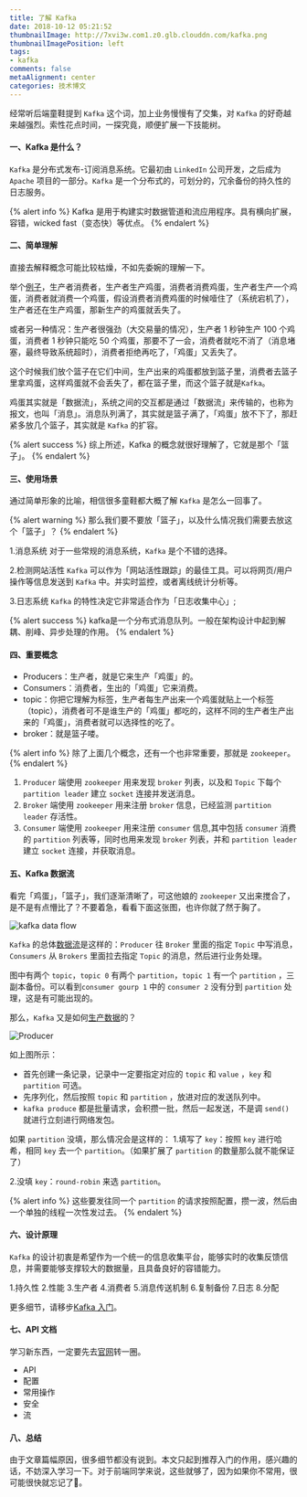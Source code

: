 ```yaml
---
title: 了解 Kafka
date: 2018-10-12 05:21:52
thumbnailImage: http://7xvi3w.com1.z0.glb.clouddn.com/kafka.png
thumbnailImagePosition: left
tags: 
- kafka
comments: false
metaAlignment: center
categories: 技术博文
---
```

经常听后端童鞋提到 `Kafka` 这个词，加上业务慢慢有了交集，对 `Kafka` 的好奇越来越强烈。索性花点时间，一探究竟，顺便扩展一下技能树。

<!-- more -->
#### 一、Kafka 是什么？
`Kafka` 是分布式发布-订阅消息系统。它最初由 `LinkedIn` 公司开发，之后成为 `Apache` 项目的一部分。`Kafka` 是一个分布式的，可划分的，冗余备份的持久性的日志服务。

{% alert info %}
Kafka 是用于构建实时数据管道和流应用程序。具有横向扩展，容错，wicked fast（变态快）等优点。
{% endalert %}

#### 二、简单理解
直接去解释概念可能比较枯燥，不如先委婉的理解一下。

举个[例子](http://orchome.com/kafka/index)，生产者消费者，生产者生产鸡蛋，消费者消费鸡蛋，生产者生产一个鸡蛋，消费者就消费一个鸡蛋，假设消费者消费鸡蛋的时候噎住了（系统宕机了），生产者还在生产鸡蛋，那新生产的鸡蛋就丢失了。

或者另一种情况：生产者很强劲（大交易量的情况），生产者 1 秒钟生产 100 个鸡蛋，消费者 1 秒钟只能吃 50 个鸡蛋，那要不了一会，消费者就吃不消了（消息堵塞，最终导致系统超时），消费者拒绝再吃了，「鸡蛋」又丢失了。

这个时候我们放个篮子在它们中间，生产出来的鸡蛋都放到篮子里，消费者去篮子里拿鸡蛋，这样鸡蛋就不会丢失了，都在篮子里，而这个篮子就是`Kafka`。

鸡蛋其实就是「数据流」，系统之间的交互都是通过「数据流」来传输的，也称为报文，也叫「消息」。消息队列满了，其实就是篮子满了，「鸡蛋」放不下了，那赶紧多放几个篮子，其实就是 `Kafka` 的扩容。

{% alert success %}
综上所述，Kafka 的概念就很好理解了，它就是那个「篮子」。
{% endalert %}

#### 三、使用场景
通过简单形象的比喻，相信很多童鞋都大概了解 `Kafka` 是怎么一回事了。

{% alert warning %}
那么我们要不要放「篮子」，以及什么情况我们需要去放这个「篮子」？
{% endalert %}

1.消息系统
对于一些常规的消息系统，`Kafka` 是个不错的选择。

2.检测网站活性
`Kafka` 可以作为「网站活性跟踪」的最佳工具。可以将网页/用户操作等信息发送到 `Kafka` 中。并实时监控，或者离线统计分析等。

3.日志系统
`Kafka` 的特性决定它非常适合作为「日志收集中心」;

{% alert success %}
kafka是一个分布式消息队列。一般在架构设计中起到解耦、削峰、异步处理的作用。
{% endalert %}

#### 四、重要概念
- Producers：生产者，就是它来生产「鸡蛋」的。
- Consumers：消费者，生出的「鸡蛋」它来消费。
- topic：你把它理解为标签，生产者每生产出来一个鸡蛋就贴上一个标签（topic），消费者可不是谁生产的「鸡蛋」都吃的，这样不同的生产者生产出来的「鸡蛋」，消费者就可以选择性的吃了。
- broker：就是篮子喽。


{% alert info %}
除了上面几个概念，还有一个也非常重要，那就是 `zookeeper`。
{% endalert %}


1) `Producer` 端使用 `zookeeper` 用来发现 `broker` 列表，以及和 `Topic` 下每个 `partition leader` 建立 `socket` 连接并发送消息。
2) `Broker` 端使用 `zookeeper` 用来注册 `broker` 信息，已经监测 `partition leader` 存活性。
3) `Consumer` 端使用 `zookeeper` 用来注册 `consumer` 信息,其中包括 `consumer` 消费的 `partition` 列表等，同时也用来发现 `broker` 列表，并和 `partition leader` 建立 `socket` 连接，并获取消息。

#### 五、Kafka 数据流
看完「鸡蛋」，「篮子」，我们逐渐清晰了，可这他娘的 `zookeeper` 又出来搅合了，是不是有点懵比了？不要着急，看看下面这张图，也许你就了然于胸了。

![kafka data flow](https://raw.githubusercontent.com/chenfengyanyu/my-web-accumulation/master/images/kafka1.png)

`Kafka` 的总体[数据流](https://www.jianshu.com/p/d3e963ff8b70)是这样的：`Producer` 往 `Broker` 里面的指定 `Topic` 中写消息，`Consumers` 从 `Brokers` 里面拉去指定 `Topic` 的消息，然后进行业务处理。

图中有两个 `topic`，`topic 0` 有两个 `partition`，`topic 1` 有一个 `partition` ，三副本备份。可以看到`consumer gourp 1` 中的 `consumer 2` 没有分到 `partition` 处理，这是有可能出现的。

那么，`Kafka` 又是如何[生产数据](https://www.jianshu.com/p/d3e963ff8b70)的？

![Producer](https://raw.githubusercontent.com/chenfengyanyu/my-web-accumulation/master/images/kafka2.png)

如上图所示：
- 首先创建一条记录，记录中一定要指定对应的 `topic` 和 `value` ，`key` 和 `partition` 可选。 
- 先序列化，然后按照 `topic` 和 `partition` ，放进对应的发送队列中。
- `kafka produce` 都是批量请求，会积攒一批，然后一起发送，不是调 `send()` 就进行立刻进行网络发包。

如果 `partition` 没填，那么情况会是这样的：
1.填写了 `key`：按照 `key` 进行哈希，相同 `key` 去一个 `partition`。（如果扩展了 `partition` 的数量那么就不能保证了）

2.没填 `key`：`round-robin` 来选 `partition`。

{% alert info %}
这些要发往同一个 `partition` 的请求按照配置，攒一波，然后由一个单独的线程一次性发过去。
{% endalert %}

#### 六、设计原理
`Kafka` 的设计初衷是希望作为一个统一的信息收集平台，能够实时的收集反馈信息，并需要能够支撑较大的数据量，且具备良好的容错能力。

1.持久性
2.性能
3.生产者
4.消费者
5.消息传送机制
6.复制备份
7.日志
8.分配

更多细节，请移步[Kafka 入门](http://www.aboutyun.com/thread-9341-1-1.html)。

#### 七、API 文档
学习新东西，一定要先去[官网](http://kafka.apache.org)转一圈。
- API
- 配置
- 常用操作
- 安全
- 流

#### 八、总结
由于文章篇幅原因，很多细节都没有说到。本文只起到推荐入门的作用，感兴趣的话，不妨深入学习一下。对于前端同学来说，这些就够了，因为如果你不常用，很可能很快就忘记了🙈。
